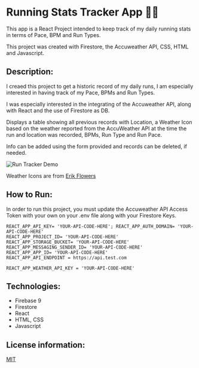 # Running Stats Tracker App 🏃‍♀️
This app is a React Project intended to keep track of my daily running stats in terms of Pace, BPM and Run Types. 

This project was created with Firestore, the Accuweather API, CSS, HTML and Javascript. 


## Description: 
I creaed this project to get a historic record of my daily runs, I am especially interested in having track of my Pace, BPMs and Run Types. 

I was especially interested in the integrating of the Accuweather API, along with React and the use of Firestore as DB. 

Displays a table showing all previous records with Location, a Weather Icon based on the weather reported from the AccuWeather API at the time the run and location was recorded, BPMs, Run Type and Run Pace. 

Info can be added using the form provided and records can be deleted, if needed. 

![Run Tracker Demo]()

Weather Icons are from [Erik Flowers](https://erikflowers.github.io/)

## How to Run: 
In order to run this project, you must update the Accuweather API Access Token with your own on your .env file along with your Firestore Keys.

```
REACT_APP_API_KEY= 'YOUR-API-CODE-HERE'; REACT_APP_AUTH_DOMAIN= 'YOUR-API-CODE-HERE'
REACT_APP_PROJECT_ID= 'YOUR-API-CODE-HERE'
REACT_APP_STORAGE_BUCKET= 'YOUR-API-CODE-HERE'
REACT_APP_MESSAGING_SENDER_ID= 'YOUR-API-CODE-HERE'
REACT_APP_APP_ID= 'YOUR-API-CODE-HERE'
REACT_APP_API_ENDPOINT = https://api.test.com

REACT_APP_WEATHER_API_KEY = 'YOUR-API-CODE-HERE' 
```

## Technologies:
- Firebase 9
- Firestore
- React
- HTML, CSS
- Javascript
## License information: 

[MIT](https://choosealicense.com/licenses/mit/)
